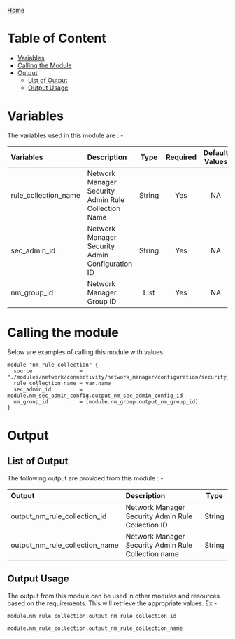 [Home](../../../../../../../README.md)

# Table of Content

- [Variables](#variables)
- [Calling the Module](#calling-the-module)
- [Output](#output)
    - [List of Output](#list-of-output)
    - [Output Usage](#output-usage)

# Variables

The variables used in this module are : -

| Variables | Description | Type | Required | Default Values |
|:----------|:------------|:----:|:--------:|:--------------:|
| rule_collection_name | Network Manager Security Admin Rule Collection Name | String | Yes | NA |
| sec_admin_id | Network Manager Security Admin Configuration ID | String | Yes | NA |
| nm_group_id | Network Manager Group ID | List | Yes | NA |

# Calling the module

Below are examples of calling this module with values.

```
module "nm_rule_collection" {
  source               = "./modules/network/connectivity/network_manager/configuration/security_admin/rule_collection"
  rule_collection_name = var.name
  sec_admin_id         = module.nm_sec_admin_config.output_nm_sec_admin_config_id
  nm_group_id          = [module.nm_group.output_nm_group_id]
}

```

# Output

## List of Output
The following output are provided from this module : -

| Output | Description | Type |
|:------ |:------------|:----:|
| output_nm_rule_collection_id | Network Manager Security Admin Rule Collection ID | String |
| output_nm_rule_collection_name | Network Manager Security Admin Rule Collection name | String |

## Output Usage

The output from this module can be used in other modules and resources based on the requirements. This will retrieve the appropriate values. Ex -

```
module.nm_rule_collection.output_nm_rule_collection_id
```

```
module.nm_rule_collection.output_nm_rule_collection_name
```